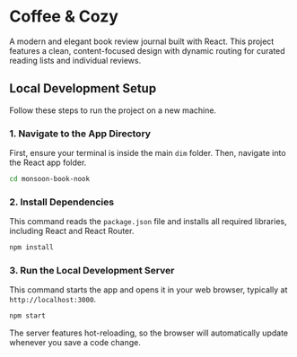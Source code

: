 # Coffee & Cozy

A modern and elegant book review journal built with React. This project features a clean, content-focused design with dynamic routing for curated reading lists and individual reviews.

## Local Development Setup

Follow these steps to run the project on a new machine.

### 1. Navigate to the App Directory

First, ensure your terminal is inside the main `dim` folder. Then, navigate into the React app folder.

```bash
cd monsoon-book-nook
````

### 2\. Install Dependencies

This command reads the `package.json` file and installs all required libraries, including React and React Router.

```bash
npm install
```

### 3\. Run the Local Development Server

This command starts the app and opens it in your web browser, typically at `http://localhost:3000`.

```bash
npm start
```

The server features hot-reloading, so the browser will automatically update whenever you save a code change.

```
```

